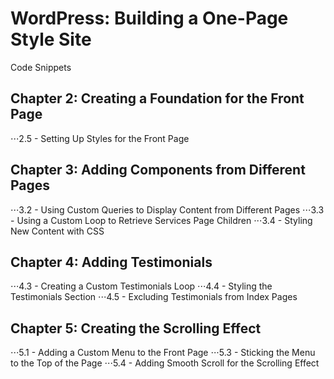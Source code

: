 # WordPress: Building a One-Page Style Site

Code Snippets

## Chapter 2: Creating a Foundation for the Front Page
  ⋅⋅⋅2.5 - Setting Up Styles for the Front Page
## Chapter 3: Adding Components from Different Pages
  ⋅⋅⋅3.2 - Using Custom Queries to Display Content from Different Pages
  ⋅⋅⋅3.3 - Using a Custom Loop to Retrieve Services Page Children
  ⋅⋅⋅3.4 - Styling New Content with CSS
## Chapter 4: Adding Testimonials
  ⋅⋅⋅4.3 - Creating a Custom Testimonials Loop
  ⋅⋅⋅4.4 - Styling the Testimonials Section
  ⋅⋅⋅4.5 - Excluding Testimonials from Index Pages
## Chapter 5: Creating the Scrolling Effect
  ⋅⋅⋅5.1 - Adding a Custom Menu to the Front Page
  ⋅⋅⋅5.3 - Sticking the Menu to the Top of the Page
  ⋅⋅⋅5.4 - Adding Smooth Scroll for the Scrolling Effect

